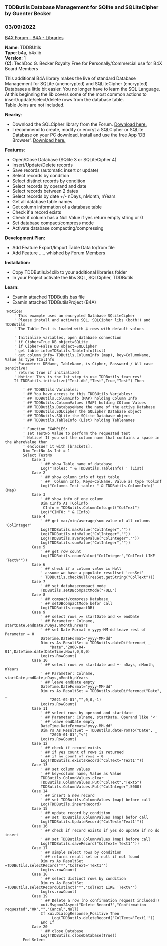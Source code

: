 ### TDDButils Database Management for SQlite and SQLiteCipher by Guenter Becker
### 03/09/2022
[B4X Forum - B4A - Libraries](https://www.b4x.com/android/forum/threads/139030/)

**Name**: TDDBUtils  
**Type**: b4a, b4xlib  
**Version**: 1  
**(C)**: TechDoc G. Becker Royalty Free for Personally/Commercial use for B4X Board Members  
  
This additional B4A library makes the live of standard Database Management for SQLite (unencrypted) and SQLiteCipher (encrypted) Databases a little bit easier. You no longer have to learn the SQL Language. At this beginning the lib covers some of the most common actions to insert/update/select/delete rows from the database table.  
Table Joins are not included.  
  
**Nearby**:  

- Download the SQLCipher library from the Forum. [Download here.](https://www.b4x.com/android/forum/threads/android-database-encryption-with-sqlcipher-library.14965/)
- I recommend to create, modify or encryt a SQLCipher or SQLite Database on your PC download, install and use the free App 'DB Browser'. [Download here.](https://sqlitebrowser.org/)

  
**Features**:  

- Open/Close Database (SQlite 3 or SQLiteCipher 4)
- Insert/Update/Delete records
- Save records (automatic insert or update)
- Select records by condition
- Select distinct records by condition
- Select records by operand and date
- Select records between 2 dates
- Select records by date +/- nDays, nMonth, nYears
- Get all database table names
- Get column information of a database table
- Check if a record exists
- Check if column has a Null Value if yes return empty string or 0
- Set database compact/compress mode
- Activate database compacting/compressing

  
**Development Plan:**  

- Add Feature Export/Import Table Data to/from file
- Add Feature ….. whished by Forum Members

  
**Installation:**  

- Copy TDDButils.b4xlib to your additional libraries folder
- In your Project activate the libs SQL, SQLCipher, TDDButils

  
**Learn:**   

- Examin attached TDDButils.bas file
- Examin attached TDDButilsProject (B4A)

  
  
  

```B4X
'Notice!  
    ' This example uses an encrypted Database SQLiteCipher  
    ' Please install and activate SQL, SQLCipher libs (both!) and TDDButils  
    ' The Table Test is loaded with 4 rows with default values  
     
    ' Initialize variables, open database connection  
    ' if Cipher=True DB object=SQLite  
    ' if Cipher=False DB object=SQLCipher  
    ' get table info=TDButils.TableInfo(list)  
    ' get column info= TDButils.ColumnInfo (map), key=ColumnName, Value as type TColInfo  
    ' Parameter: DBName, TableName, is Cipher, Password / All case sensitive!  
    ' returns true if initialized  
    ' Notice! This is the 1st step to use TDDButils features!  
    If TDDButils.initialize("Test.db","Test",True,"Test") Then  
         
        ' ## TDDBUtils Variables:  
        ' ## You have access to this TDDBUtils Variables:  
        ' ## TDDButils.ColumnInfo (MAP) holding Column Info  
        ' ## TDDButils.ColumnValues (MAP) holding COlumn Values  
        ' ## TDDButils.DatabaseName the name of the active Database  
        ' ## TDDButils.SQLCipher the SQLipher Database object  
        ' ## TDDButils.SQLite the SQLite Database object  
        ' ## TDDButils.TableInfo (List) holding Tablenames  
  
        ' Function EXAMPLES:  
        ' set TestNo Value to perform the requested test  
        ' Notice! If you set the column name that contains a space in the WhereValue than  
        ' enclosuer it with [brackets].  
        Dim TestNo As Int = 1  
        Select TestNo  
            Case 1  
                ' ## show Table name of database  
                Log("Tables: " & TDDButils.TableInfo) ' (List)  
            Case 2  
                ' ## show column info of test table  
                ' ##  Column Info, Keys=ColName, Value as type TColInf  
                Log("Columns Test table: " & TDDButils.ColumnInfo)' (Map)  
            Case 3  
                ' ## show info of one column  
                Dim CInfo As TColInfo  
                 CInfo = TDDButils.ColumnInfo.get("ColText")  
                Log("CINFO: " & CInfo)  
            Case 4  
                ' ## get max/min/average/sum value of all columns 'ColInteger'  
                Log(TDDButils.maxValue("ColInteger",""))  
                Log(TDDButils.minValue("ColInteger",""))  
                Log(TDDButils.averageValue("ColInteger",""))  
                Log(TDDButils.sumValue("ColInteger",""))  
            Case 5  
                ' ## get row count  
                Log(TDDButils.countValue("ColInteger","ColText LIKE 'Text%'"))  
            Case 6        
                ' ## check if a column value is Null  
                ' assume we have a populate resultset 'resSet'  
                ' TDDButils.checkNull(resSet.getString("ColText")))  
            Case 7  
                ' ## set databasecompact mode  
                TDDButils.setDBcompactMode("FULL")  
            Case 8  
                ' ## compact/compress Database  
                ' ## setDBcompactMode befor call  
                Log(TDDButils.compactDB)  
            Case 9  
                ' ## select rows >= startDate and <= endDate  
                ' ## Parameter: Colname, startDate,endDate,nDays,nMonth,nYears  
                ' ## set Date Format = yyyy-MM-dd leave rest of Parameter = 0  
                DateTime.DateFormat="yyyy-MM-dd"  
                Dim rs As ResultSet = TDDButils.dateDifference( _  
                    "Date","2000-04-01",DateTime.date(DateTime.Now),0,0,0)  
                Log(rs.RowCount)  
            Case 10    
                ' ## select rows >= startdate and +- nDays, nMonth, nYears  
                ' ## Parameter: Colname, startDate,endDate,nDays,nMonth,nYears  
                ' ## leave endDate empty  
                DateTime.DateFormat="yyyy-MM-dd"  
                Dim rs As ResultSet = TDDButils.dateDifference("Date", _  
                    "2021-02-01","",0,0,-1)  
                Log(rs.RowCount)  
            Case 11  
                ' ## select rows by operand and startdate  
                ' ## Parameter: Colname, startDate, Operand like '<'  
                ' ## leave endDate empty  
                DateTime.DateFormat="yyyy-MM-dd"  
                Dim rs As ResultSet = TDDButils.dateFromTo("Date", _  
                    "2020-01-01","<")  
                Log(rs.RowCount)  
            Case 12        
                ' ## check if record exists  
                ' ## if yes count of rows is returned  
                ' ## if no count of rows = 0  
                Log(TDDButils.existsRecord("ColText='Text1'"))  
            Case 13  
                ' ## set column values  
                ' ## key=column name, Value as Value  
                TDDButils.ColumnValues.clear  
                TDDButils.ColumnValues.Put("ColText","Text5")  
                TDDButils.ColumnValues.Put("ColInteger",5000)  
            Case 14  
                ' ## insert a new record  
                ' ## set TDDButils.ColumnValues (map) before call  
                Log(TDDButils.insertRecord)  
            Case 15  
                ' ## update record by condition  
                ' ## set TDDButils.ColumnValues (map) befor call  
                Log(TDDButils.UpdateRecord("ColText='Text1'"))  
            Case 16  
                ' ## check if record exists if yes do update if no do insert  
                ' ## set TDDButils.ColumnValues (map) before call  
                Log(TDDButils.saveRecord("ColText='Text1'"))  
            Case 17  
                ' ## simple select rows by condition  
                ' ## returns result set or null if not found  
                Dim rs As ResultSet =TDDButils.selectRecord("*","ColText='Text1'")  
                Log(rs.rowCount)  
            Case 18  
                ' ## select distinct rows by condition  
                Dim rs As ResultSet =TDDButils.selectRecordDistinct("*","ColText LIKE 'Text%'")  
                Log(rs.rowCount)  
            Case 19  
                ' ## Delete a row (no confirmation request included!)  
                xui.Msgbox2Async("Delete Record?","Confirmation requested","OK","","Cancel",Null)  
                If xui.DialogResponse_Positive Then  
                     Log(TDDButils.deleteRecord("ColText='Text1'"))  
                End If  
            Case 20  
                ' ## close Database  
                Log(TDDButils.closeDatabase(True))  
        End Select
```